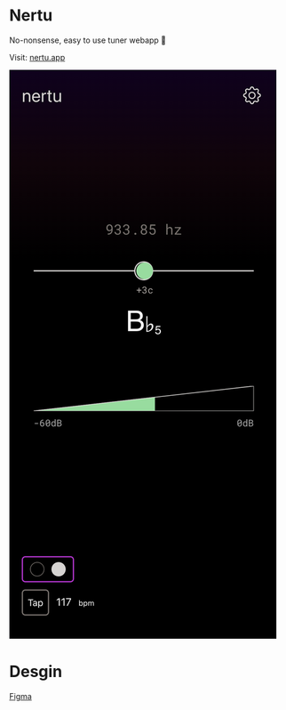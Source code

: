 # Nertu

No-nonsense, easy to use tuner webapp 🎷

Visit: [nertu.app](https://nertu.app)

![App preview image](public/preview.png)

# Desgin

[Figma](https://www.figma.com/file/49Aww3Y3X9R2RRzRZJJIOh/nertu?node-id=0%3A1)
